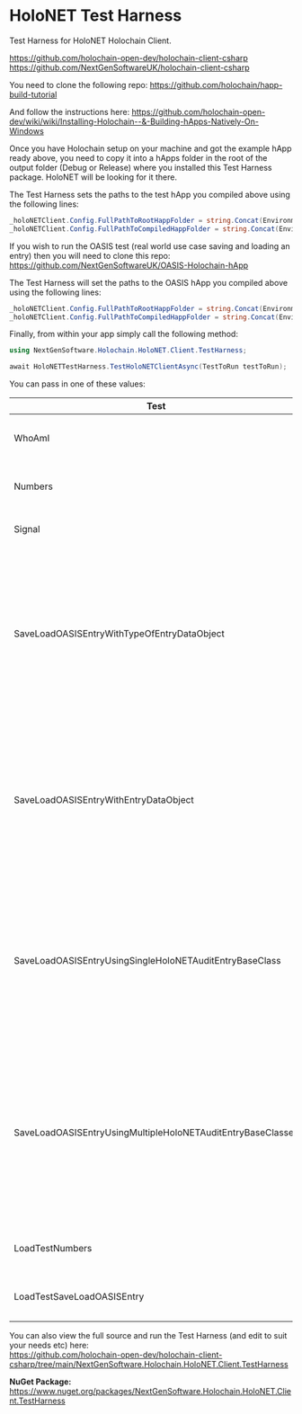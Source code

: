 ﻿# HoloNET Test Harness

Test Harness for HoloNET Holochain Client.

https://github.com/holochain-open-dev/holochain-client-csharp \
https://github.com/NextGenSoftwareUK/holochain-client-csharp

You need to clone the following repo:
https://github.com/holochain/happ-build-tutorial

And follow the instructions here:
https://github.com/holochain-open-dev/wiki/wiki/Installing-Holochain--&-Building-hApps-Natively-On-Windows

Once you have Holochain setup on your machine and got the example hApp ready above, you need to copy it into a hApps folder in the root of the output folder (Debug or Release) where you installed this Test Harness package. HoloNET will be looking for it there.

The Test Harness sets the paths to the test hApp you compiled above using the following lines:

````c#
_holoNETClient.Config.FullPathToRootHappFolder = string.Concat(Environment.CurrentDirectory, @"\hApps\happ-build-tutorial-develop");
_holoNETClient.Config.FullPathToCompiledHappFolder = string.Concat(Environment.CurrentDirectory, @"\hApps\happ-build-tutorial-develop\workdir\happ");
````

If you wish to run the OASIS test (real world use case saving and loading an entry) then you will need to clone this repo: \
https://github.com/NextGenSoftwareUK/OASIS-Holochain-hApp

The Test Harness will set the paths to the OASIS hApp you compiled above using the following lines:

````c#
_holoNETClient.Config.FullPathToRootHappFolder = string.Concat(Environment.CurrentDirectory, @"\hApps\OASIS-Holochain-hApp");
_holoNETClient.Config.FullPathToCompiledHappFolder = string.Concat(Environment.CurrentDirectory, @"\hApps\OASIS-Holochain-hApp\zomes\workdir\happ");
````

Finally, from within your app simply call the following method:

````c#
using NextGenSoftware.Holochain.HoloNET.Client.TestHarness;

await HoloNETTestHarness.TestHoloNETClientAsync(TestToRun testToRun);
````

You can pass in one of these values:

| Test														  | Description                                                                                            
|-------------------------------------------------------------|-------------------------------------------------------------------------------------------------------------------------------------------------------------------------------------------------------------------------------------------------------------------------------------------------------------------------------------------------------------------------------------------|
| WhoAmI													  | Will call zome function whoami on the whoami zome (part of the happ-build-tutorial above).																																																																								  |
| Numbers													  | Will call zome function add_ten on the numbers zome (part of the happ-build-tutorial above).																																																																							  |
| Signal													  | Will call zome function test_signal_as_string on the oasis zome.																																																																														  |
| SaveLoadOASISEntryWithTypeOfEntryDataObject				  | Will call the zome function create_entry_avatar on the oasis zome and once it receives the ActionHash back from the Holochain Conductor, it will load that entry using get_entry_avatar zome function (part of the OASIS hApp above). It will then map the data returned onto a new instance of the type passed in to CallZomeFunction function. See main HoloNET README for more info... |
| SaveLoadOASISEntryWithEntryDataObject						  | Will call the zome function create_entry_avatar on the oasis zome and once it receives the ActionHash back from the Holochain Conductor, it will load that entry using get_entry_avatar zome function (part of the OASIS hApp above). It will then map the data returned onto the object passed in to CallZomeFunction function. See main HoloNET README for more info...    			  |
| SaveLoadOASISEntryUsingSingleHoloNETAuditEntryBaseClass     | Will test the new HoloNETAuditEntryBaseClass by extending it with the Avatar class. It will call create_entry_avatar, get_entry_avatar, update_entry_avatar & delete_entry_avatar on the oasis zome and verify the results are as expected. This version will instantiate its own internal HoloNET Client to make calls to the Holochain Conductor.										  |
| SaveLoadOASISEntryUsingMultipleHoloNETAuditEntryBaseClasses | Will test the new HoloNETAuditEntryBaseClass by extending it with the AvatarMultiple & Holon class. It will call create_entry_avatar, get_entry_avatar, update_entry_avatar & delete_entry_avatar on the oasis zome and verify the results are as expected. This version passes in a HoloNETClient instance that is shared between the AvatarMultiple & Holon classes.					  |
| LoadTestNumbers											  | Will call zome function add_ten on the numbers zome 100 times (part of the happ-build-tutorial above).																																																																					  |
| LoadTestSaveLoadOASISEntry								  | Will call SaveLoadOASISEntry test 100 times (part of the OASIS happ above).																																																																												  |

You can also view the full source and run the Test Harness (and edit to suit your needs etc) here: \
https://github.com/holochain-open-dev/holochain-client-csharp/tree/main/NextGenSoftware.Holochain.HoloNET.Client.TestHarness

**NuGet Package:** \
https://www.nuget.org/packages/NextGenSoftware.Holochain.HoloNET.Client.TestHarness
